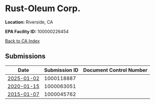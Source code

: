 # Rust-Oleum Corp.

**Location:** Riverside, CA

**EPA Facility ID:** 100000226454

[Back to CA Index](../../index.md)

## Submissions

| Date | Submission ID | Document Control Number |
|------|--------------|-------------------------|
| [2025-01-02](submissions/1000118887.md) | 1000118887 |  |
| [2020-01-15](submissions/1000063051.md) | 1000063051 |  |
| [2015-01-07](submissions/1000045762.md) | 1000045762 |  |
